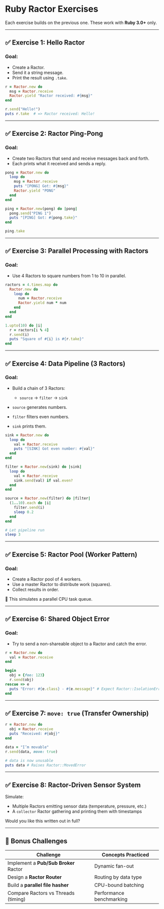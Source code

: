 # Ruby Ractor Exercises

Each exercise builds on the previous one. These work with **Ruby 3.0+** only.

---

## ✅ **Exercise 1: Hello Ractor**

### Goal:

* Create a Ractor.
* Send it a string message.
* Print the result using `.take`.

```ruby
r = Ractor.new do
  msg = Ractor.receive
  Ractor.yield "Ractor received: #{msg}"
end

r.send("Hello!")
puts r.take  # => Ractor received: Hello!
```

---

## ✅ **Exercise 2: Ractor Ping-Pong**

### Goal:

* Create two Ractors that send and receive messages back and forth.
* Each prints what it received and sends a reply.

```ruby
pong = Ractor.new do
  loop do
    msg = Ractor.receive
    puts "[PONG] Got: #{msg}"
    Ractor.yield "PONG"
  end
end

ping = Ractor.new(pong) do |pong|
  pong.send("PING 1")
  puts "[PING] Got: #{pong.take}"
end

ping.take
```

---

## ✅ **Exercise 3: Parallel Processing with Ractors**

### Goal:

* Use 4 Ractors to square numbers from 1 to 10 in parallel.

```ruby
ractors = 4.times.map do
  Ractor.new do
    loop do
      num = Ractor.receive
      Ractor.yield num * num
    end
  end
end

1.upto(10) do |i|
  r = ractors[i % 4]
  r.send(i)
  puts "Square of #{i} is #{r.take}"
end
```

---

## ✅ **Exercise 4: Data Pipeline (3 Ractors)**

### Goal:

* Build a chain of 3 Ractors:

  * `source` → `filter` → `sink`
* `source` generates numbers.
* `filter` filters even numbers.
* `sink` prints them.

```ruby
sink = Ractor.new do
  loop do
    val = Ractor.receive
    puts "[SINK] Got even number: #{val}"
  end
end

filter = Ractor.new(sink) do |sink|
  loop do
    val = Ractor.receive
    sink.send(val) if val.even?
  end
end

source = Ractor.new(filter) do |filter|
  (1..10).each do |i|
    filter.send(i)
    sleep 0.2
  end
end

# Let pipeline run
sleep 3
```

---

## ✅ **Exercise 5: Ractor Pool (Worker Pattern)**

### Goal:

* Create a Ractor pool of 4 workers.
* Use a master Ractor to distribute work (squares).
* Collect results in order.

🧪 This simulates a parallel CPU task queue.

---

## ✅ **Exercise 6: Shared Object Error**

### Goal:

* Try to send a non-shareable object to a Ractor and catch the error.

```ruby
r = Ractor.new do
  val = Ractor.receive
end

begin
  obj = {foo: 123}
  r.send(obj)
rescue => e
  puts "Error: #{e.class} - #{e.message}" # Expect Ractor::IsolationError
end
```

---

## ✅ **Exercise 7: `move: true` (Transfer Ownership)**

```ruby
r = Ractor.new do
  obj = Ractor.receive
  puts "Received: #{obj}"
end

data = "I’m movable"
r.send(data, move: true)

# data is now unusable
puts data # Raises Ractor::MovedError
```

---

## ✅ **Exercise 8: Ractor-Driven Sensor System**

Simulate:

* Multiple Ractors emitting sensor data (temperature, pressure, etc.)
* A `collector` Ractor gathering and printing them with timestamps

Would you like this written out in full?

---

## 🧠 Bonus Challenges

| Challenge                             | Concepts Practiced       |
| ------------------------------------- | ------------------------ |
| Implement a **Pub/Sub Broker** Ractor | Dynamic fan-out          |
| Design a **Ractor Router**            | Routing by data type     |
| Build a **parallel file hasher**      | CPU-bound batching       |
| Compare Ractors vs Threads (timing)   | Performance benchmarking |
